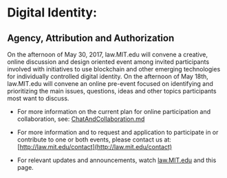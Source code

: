 # Digital Identity: 
## Agency, Attribution and Authorization 

On the afternoon of May 30, 2017, law.MIT.edu will convene a creative, online discussion and design oriented event among invited participants involved with initiatives to use blockchain and other emerging technologies for individually controlled digital identity.  On the afternoon of May 18th, law.MIT.edu will convene an online pre-event focused on identifying and prioritizing the main issues, questions, ideas and other topics participants most want to discuss.


* For more information on the current plan for online participation and collaboration, see: [ChatAndCollaboration.md](https://github.com/HumanDynamics/law.MIT.edu/blob/gh-pages/CoreID/ChatAndCollaboration.md)

* For more information and to request and application to participate in or contribute to one or both events, please contact us at: [http://law.mit.edu/contact](http://law.mit.edu/contact)

* For relevant updates and announcements, watch [law.MIT.edu](http://law.MIT.edu) and this page.  
